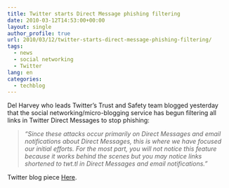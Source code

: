 ```yaml
---
title: Twitter starts Direct Message phishing filtering
date: 2010-03-12T14:53:00+00:00
layout: single
author_profile: true
url: 2010/03/12/twitter-starts-direct-message-phishing-filtering/
tags:
  - news
  - social networking
  - Twitter
lang: en
categories: 
  - techblog
---
```

Del Harvey who leads Twitter’s Trust and Safety team blogged yesterday that the social networking/micro-blogging service has begun filtering all links in Twitter Direct Messages to stop phishing:

> _“Since these attacks occur primarily on Direct Messages and email notifications about Direct Messages, this is where we have focused our initial efforts. For the most part, you will not notice this feature because it works behind the scenes but you may notice links shortened to twt.tl in Direct Messages and email notifications.”_

Twitter blog piece [Here](http://blog.twitter.com/2010/03/trust-and-safety.html).